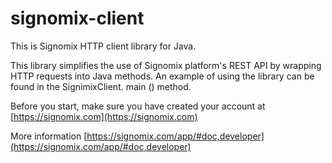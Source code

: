 # signomix-client

This is Signomix HTTP client library for Java.

This library simplifies the use of Signomix platform's REST API by wrapping HTTP requests into Java methods. 
An example of using the library can be found in the SignimixClient. main () method.

Before you start, make sure you have created your account at  [https://signomix.com](https://signomix.com)

More information [https://signomix.com/app/#doc,developer](https://signomix.com/app/#doc,developer)

